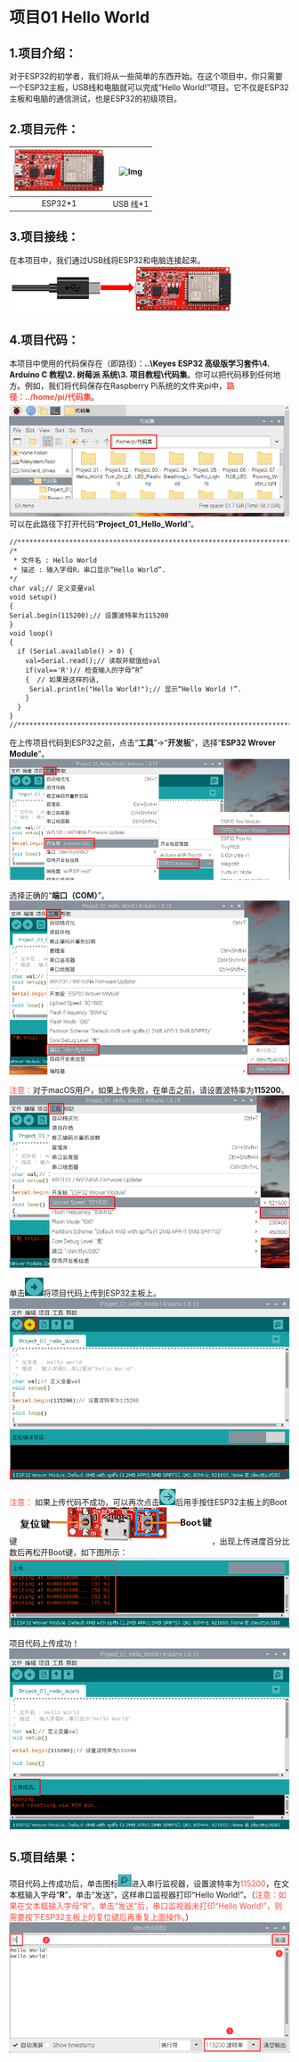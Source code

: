 # 项目01 Hello World

## 1.项目介绍：
对于ESP32的初学者，我们将从一些简单的东西开始。在这个项目中，你只需要一个ESP32主板，USB线和电脑就可以完成“Hello World!”项目。它不仅是ESP32主板和电脑的通信测试，也是ESP32的初级项目。

## 2.项目元件：
|![Img](../../../media/ESP32主板img-20230411094344.png)|![Img](../../../media/USB线img-20230407194453.png)|
| :--: | :--: |
| ESP32*1 | USB 线*1 |

## 3.项目接线：
在本项目中，我们通过USB线将ESP32和电脑连接起来。
![Img](../../../media/项目接线img-20230407194827.png)

## 4.项目代码：
本项目中使用的代码保存在（即路径)：**..\Keyes ESP32 高级版学习套件\4. Arduino C 教程\2. 树莓派 系统\3. 项目教程\代码集**。你可以把代码移到任何地方。例如，我们将代码保存在Raspberry Pi系统的文件夹pi中，<span style="color: rgb(255, 76, 65);">**路径：../home/pi/代码集**</span>。
![Img](../../../media/Pi系统的文件夹pi中img-20230526081552.png)
可以在此路径下打开代码“**Project_01_Hello_World**”。

```
//*************************************************************************************
/*
 * 文件名 : Hello World
 * 描述 : 输入字母R，串口显示“Hello World”.
*/
char val;// 定义变量val
void setup()
{
Serial.begin(115200);// 设置波特率为115200
}
void loop()
{
  if (Serial.available() > 0) {
    val=Serial.read();// 读取并赋值给val
    if(val=='R')// 检查输入的字母“R”
    {  // 如果是这样的话,    
     Serial.println("Hello World!");// 显示“Hello World !”.
    }
  }
}
//*************************************************************************************

```
在上传项目代码到ESP32之前，点击“**工具**”→“**开发板**”，选择“**ESP32 Wrover Module**”。
![Img](../../../media/项目01-1img-20230526093542.png)

选择正确的“**端口（COM）**”。
![Img](../../../media/项目01-2img-20230526093655.png)

<span style="color: rgb(255, 76, 65);">注意：</span>对于macOS用户，如果上传失败，在单击之前，请设置波特率为**115200**。
![Img](../../../media/项目01-3img-20230526093821.png)

单击![Img](../../../media/上传img-20230526093904.png)将项目代码上传到ESP32主板上。
![Img](../../../media/项目01-4img-20230526094043.png)

<span style="color: rgb(255, 76, 65);">注意：</span> 如果上传代码不成功，可以再次点击![Img](../../../media/上传img-20230418112107.png)后用手按住ESP32主板上的Boot键![Img](../../../media/按住ESP32主板上的Boot键img-20230407184236.png)，出现上传进度百分比数后再松开Boot键，如下图所示：
![Img](../../../media/上传进度百分比数img-20230526094345.png)

项目代码上传成功！
![Img](../../../media/项目01-6img-20230526094150.png)

## 5.项目结果： 
项目代码上传成功后，单击图标![Img](../../../media/串口监视器img-20230425163156.png)进入串行监视器，设置波特率为<span style="color: rgb(255, 76, 65);">115200</span>，在文本框输入字母“**R**”，单击“发送”，这样串口监视器打印“Hello World!”。（<span style="color: rgb(255, 76, 65);">注意：如果在文本框输入字母“R”，单击“发送”后，串口监视器未打印“Hello World!”，则需要按下ESP32主板上的复位键后再重复上面操作。</span>）
![Img](../../../media/项目01-7img-20230526094826.png)
















































